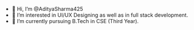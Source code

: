 - 👋 Hi, I’m @AdityaSharma425
- 👀 I’m interested in UI/UX Designing as well as in full stack development.
- 🌱 I’m currently pursuing B.Tech in CSE (Third Year).

<!---
AdityaSharma425/AdityaSharma425 is a ✨ special ✨ repository because its `README.md` (this file) appears on your GitHub profile.
You can click the Preview link to take a look at your changes.
--->
